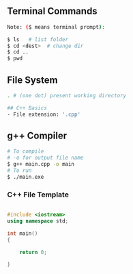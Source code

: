 ## Terminal Commands
```bash
Note: ($ means terminal prompt):

$ ls   # list folder
$ cd <dest>  # change dir
$ cd ..
$ pwd

```

## File System
```bash
. # (one dot) present working directory

## C++ Basics
- File extension: '.cpp'

```

## g++ Compiler
```bash
# To compile
# -o for output file name
$ g++ main.cpp -o main
# To run
$ ./main.exe
```

### C++ File Template
```cpp

#include <iostream>
using namespace std;

int main()
{

    return 0;

}
```